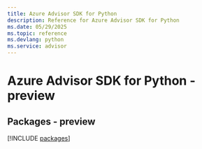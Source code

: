 ```yaml
---
title: Azure Advisor SDK for Python
description: Reference for Azure Advisor SDK for Python
ms.date: 05/29/2025
ms.topic: reference
ms.devlang: python
ms.service: advisor
---
```

# Azure Advisor SDK for Python - preview
## Packages - preview
[!INCLUDE [packages](advisor-index.md)]